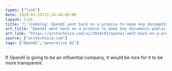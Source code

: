 ```yaml
---
types: ["link"]
date: 2024-01-25T11:36:44-05:00
layout: link
title: "🔗 linkblog: OpenAI went back on a promise to make key documents public | Ars Technica'"
art_title: "OpenAI went back on a promise to make key documents public | Ars Technica"
art_link: "https://arstechnica.com/ai/2024/01/openai-went-back-on-a-promise-to-make-key-documents-public/"
source: ["arstechnica.com"]
tags: ["OpenAI","generative AI"]
---
```

If OpenAI is going to be an influential company, it would be nice for it to be more transparent.
